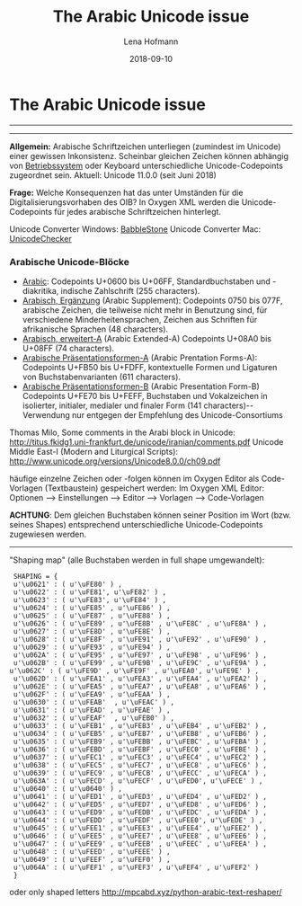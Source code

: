 ﻿---
title: "The Arabic Unicode issue"
author: Lena Hofmann
date: 2018-09-10
---

# The Arabic Unicode issue
---
---

**Allgemein:** Arabische Schriftzeichen unterliegen (zumindest im Unicode) einer gewissen Inkonsistenz. Scheinbar gleichen Zeichen können abhängig von [Betriebssystem](https://en.wikipedia.org/wiki/Arabic_keyboard) oder Keyboard unterschiedliche Unicode-Codepoints zugeordnet sein. 
Aktuell: Unicode 11.0.0 (seit Juni 2018)

**Frage:** Welche Konsequenzen hat das unter Umständen für die Digitalisierungsvorhaben des OIB? In Oxygen XML werden die Unicode-Codepoints für jedes arabische Schriftzeichen hinterlegt.

Unicode Converter Windows: [BabbleStone](http://www.babelstone.co.uk/Software/BabelPad.html)
Unicode Converter Mac: [UnicodeChecker](http://earthlingsoft.net/UnicodeChecker/)


### Arabische Unicode-Blöcke
- [Arabic](https://beta.codepoints.net/arabic): Codepoints U+0600 bis U+06FF, Standardbuchstaben und -diakritika, indische Zahlschrift (255 characters).
- [Arabisch, Ergänzung](https://de.wikipedia.org/wiki/Unicodeblock_Arabisch,_Erg%C3%A4nzung) (Arabic Supplement): Codepoints 0750 bis 077F, arabische Zeichen, die teilweise nicht mehr in Benutzung sind, für verschiedene Minderheitensprachen, Zeichen aus Schriften für afrikanische Sprachen (48 characters).
- [Arabisch, erweitert-A](https://de.wikipedia.org/wiki/Unicodeblock_Arabisch,_erweitert-A) (Arabic Extended-A) Codepoints U+08A0 bis U+08FF (74 characters).
- [Arabische Präsentationsformen-A](https://de.wikipedia.org/wiki/Unicodeblock_Arabische_Pr%C3%A4sentationsformen-A) (Arabic Prentation Forms-A): Codepoints U+FB50 bis U+FDFF, kontextuelle Formen und Ligaturen von Buchstabenvarianten (611 characters).
- [Arabische Präsentationsformen-B](https://de.wikipedia.org/wiki/Unicodeblock_Arabische_Pr%C3%A4sentationsformen-B) (Arabic Presentation Form-B) Codepoints U+FE70 bis U+FEFF, Buchstaben und Vokalzeichen in isolierter, initialer, medialer und finaler Form (141 characters)-- Verwendung nur entgegen der Empfehlung des Unicode-Consortiums

Thomas Milo, Some comments in the Arabi block in Unicode: http://titus.fkidg1.uni-frankfurt.de/unicode/iranian/comments.pdf
Unicode Middle East-I (Modern and Liturgical Scripts): http://www.unicode.org/versions/Unicode8.0.0/ch09.pdf

häufige einzelne Zeichen oder -folgen können im Oxygen Editor als Code-Vorlagen (Textbaustein) gespeichert werden:
Im Oxygen XML Editor: Optionen --> Einstellungen --> Editor --> Vorlagen --> Code-Vorlagen

**ACHTUNG**: Dem gleichen Buchstaben können seiner Position im Wort (bzw. seines Shapes) entsprechend unterschiedliche Unicode-Codepoints zugewiesen werden. 

---
"Shaping map" (alle Buchstaben werden in full shape umgewandelt):

     SHAPING = {
     u'\u0621' : ( u'\uFE80' ) ,
     u'\u0622' : ( u'\uFE81', u'\uFE82' ) ,
     u'\u0623' : ( u'\uFE83', u'\uFE84' ) ,
     u'\u0624' : ( u'\uFE85' , u'\uFE86' ) ,
     u'\u0625' : ( u'\uFE87' , u'\uFE88' ) ,
     u'\u0626' : ( u'\uFE89' , u'\uFE8B' , u'\uFE8C' , u'\uFE8A' ) ,
     u'\u0627' : ( u'\uFE8D' , u'\uFE8E' ) ,
     u'\u0628' : ( u'\uFE8F' , u'\uFE91' , u'\uFE92' , u'\uFE90' ) ,
     u'\u0629' : ( u'\uFE93' , u'\uFE94' ) ,
     u'\u062A' : ( u'\uFE95' , u'\uFE97' , u'\uFE98' , u'\uFE96' ) ,
     u'\u062B' : ( u'\uFE99' , u'\uFE9B' , u'\uFE9C' , u'\uFE9A' ) ,
    u'\u062C' : ( u'\uFE9D' , u'\uFE9F' , u'\uFEA0', u'\uFE9E' ) ,
     u'\u062D' : ( u'\uFEA1' , u'\uFEA3' , u'\uFEA4' , u'\uFEA2' ) ,
     u'\u062E' : ( u'\uFEA5' , u'\uFEA7' , u'\uFEA8' , u'\uFEA6' ) ,
     u'\u062F' : ( u'\uFEA9' , u'\uFEAA' ) ,
     u'\u0630' : ( u'\uFEAB'  , u'\uFEAC' ) ,
     u'\u0631' : ( u'\uFEAD' , u'\uFEAE' ) ,
     u'\u0632' : ( u'\uFEAF'  , u'\uFEB0' ) ,
     u'\u0633' : ( u'\uFEB1' , u'\uFEB3' , u'\uFEB4' , u'\uFEB2' ) ,
     u'\u0634' : ( u'\uFEB5' , u'\uFEB7' , u'\uFEB8' , u'\uFEB6' ) ,
     u'\u0635' : ( u'\uFEB9' , u'\uFEBB' , u'\uFEBC' , u'\uFEBA' ) ,
     u'\u0636' : ( u'\uFEBD' , u'\uFEBF' , u'\uFEC0' , u'\uFEBE' ) ,
     u'\u0637' : ( u'\uFEC1' , u'\uFEC3' , u'\uFEC4' , u'\uFEC2' ) ,
     u'\u0638' : ( u'\uFEC5' , u'\uFEC7' , u'\uFEC8' , u'\uFEC6' ) ,
     u'\u0639' : ( u'\uFEC9' , u'\uFECB' , u'\uFECC' , u'\uFECA' ) ,
     u'\u063A' : ( u'\uFECD' , u'\uFECF' , u'\uFED0', u'\uFECE' ) ,
     u'\u0640' : ( u'\u0640' ) ,
     u'\u0641' : ( u'\uFED1' , u'\uFED3' , u'\uFED4' , u'\uFED2' ) ,
     u'\u0642' : ( u'\uFED5' , u'\uFED7' , u'\uFED8' , u'\uFED6' ) ,
     u'\u0643' : ( u'\uFED9' , u'\uFEDB' , u'\uFEDC' , u'\uFEDA' ) ,
     u'\u0644' : ( u'\uFEDD' , u'\uFEDF' , u'\uFEE0', u'\uFEDE' ) ,
     u'\u0645' : ( u'\uFEE1' , u'\uFEE3' , u'\uFEE4' , u'\uFEE2' ) ,
     u'\u0646' : ( u'\uFEE5' , u'\uFEE7' , u'\uFEE8' , u'\uFEE6' ) ,
     u'\u0647' : ( u'\uFEE9' , u'\uFEEB' , u'\uFEEC' , u'\uFEEA' ) ,
     u'\u0648' : ( u'\uFEED' , u'\uFEEE' ) ,
     u'\u0649' : ( u'\uFEEF' , u'\uFEF0' ) ,
     u'\u064A' : ( u'\uFEF1' , u'\uFEF3' , u'\uFEF4' , u'\uFEF2' )
     }

oder only shaped letters http://mpcabd.xyz/python-arabic-text-reshaper/ 